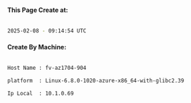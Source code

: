 
   
#### This Page Create at:

```bash

2025-02-08 - 09:14:54 UTC

```

#### Create By Machine:

```bash

Host Name : fv-az1704-904

platform  : Linux-6.8.0-1020-azure-x86_64-with-glibc2.39

Ip Local  : 10.1.0.69

```

